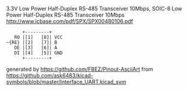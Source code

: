 3.3V Low Power Half-Duplex RS-485 Transceiver 10Mbps, SOIC-8
Low Power Half-Duplex RS-485 Transceiver 10Mbps
http://www.icbase.com/pdf/SPX/SPX00480106.pdf


	      +---------+
	   RO |[1]   [8]| VCC
	~{RE} |[2]   [7]| B
	   DE |[3]   [6]| A
	   DI |[4]   [5]| GND
	      +---------+


generated by https://github.com/FBEZ/Pinout-AsciiArt from https://github.com/ask6483/kicad-symbols/blob/master/Interface_UART.kicad_sym